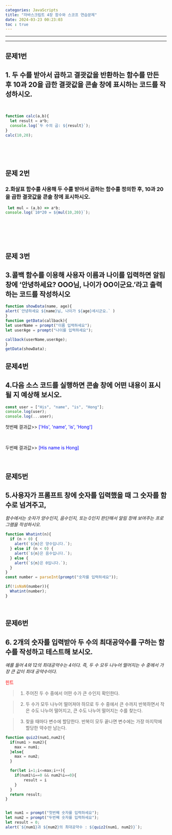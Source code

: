 ```yaml
---
categories: JavaScripts
title: "자바스크립트 4장 함수와 스코프 연습문제"
date: 2024-03-23 00:23:03
toc : true
---
```


***

***

## 문제1번

## 1. 두 수를 받아서 곱하고 결괏값을 반환하는 함수를 만든 후 10과 20을 곱한 결괏값을 콘솔 창에 표시하는 코드를 작성하시오.
<br>

```js
function calc(a,b){
  let result = a*b;
  console.log(`두 수의 곱: ${result}`);
}
calc(10,20);
```

<br>
<br>
<br>

## 문제 2번

### 2.화살표 함수를 사용해 두 수를 받아서 곱하는 함수를 정의한 후, 10과 20을 곱한 결괏값을 콘솔 창에 표시하시오.

```js
 let mul = (a,b) => a*b;
console.log(`10*20 = ${mul(10,20)}`);
  ```

<br>
<br>
<br>
<br>


## 문제 3번

## 3.콜백 함수를 이용해 사용자 이름과 나이를 입력하면 알림 창에 ‘안녕하세요? OOO님, 나이가 OO이군요.’라고 출력하는 코드를 작성하시오 <br>
 
  ```js
  function showData(name, age){
  alert(`안녕하세요 ${name}님, 나이가 ${age}세시군요.` )
}
function getData(callback){
  let userName = prompt("이름 입력하세요");
  let userAge = prompt("나이를 입력하세요");

  callback(userName,userAge);
}
getData(showData);
```
  
## 문제4번

## 4.다음 소스 코드를 실행하면 콘솔 창에 어떤 내용이 표시될 지 예상해 보시오. <br>

```js
const user = ["His", "name", "is", "Hong"];
console.log(user);
console.log(...user);
```
첫번째 결과값>> <span style="color: blue;">['His', 'name', 'is', 'Hong']</span>

<br>

두번째 결과값>> <span style="color: blue;">[His name is Hong]</span>
<br>
<br>
<br>

## 문제5번

## 5.사용자가 프롬프트 창에 숫자를 입력했을 때 그 숫자를 함수로 넘겨주고, <br> 
*함수에서는 숫자가 양수인지, 음수인지, 또는 0인지 판단해서 알림 창에 보여주는 프로그램을 작성하시오.*
<br>

```js
function Whatint(n){
  if (n > 0) {
    alert(`${n}은 양수입니다.`);
  } else if (n < 0) {
    alert(`${n}은 음수입니다.`);
  } else {
    alert(`${n}은 0입니다.`);
  }
}
const number = parseInt(prompt("숫자를 입력하세요"));

if(!isNaN(number)){
  Whatint(number);
}
```
<br>

## 문제6번

## 6. 2개의 숫자를 입력받아 두 수의 최대공약수를 구하는 함수를 작성하고 테스트해 보시오. <br>
*예를 들어 4와 12의 최대공약수는 4이다. 즉, 두 수 모두 나누어 떨어지는 수 중에서 가장 큰 값이 최대 공약수이다.*
<br>

<span style="color: red;">힌트</span>
>1. 주어진 두 수 중에서 어떤 수가 큰 수인지 확인한다.<br>

>2. 두 수가 모두 나누어 떨어져야 하므로 두 수 중에서 큰 수까지 반복하면서 작은 수도 나누어 떨어지고, 큰 수도 나누어 떨어지는 수를 찾는다.<br>

>3. 찾을 때마다 변수에 할당한다. 반복이 모두 끝나면 변수에는 가장 마지막에 할당한 약수만 남는다.<br>

```js
function quiz2(num1,num2){
  if(num1 > num2){
    max = num1;
  }else{
    max = num2;
  }

  for(let i=1;i<=max;i++){
    if(num1%i==0 && num2%i==0){
        result = i
    }
  }
  return result;
}


let num1 = prompt("첫번째 숫자를 입력하세요");
let num2 = prompt("두번째 숫자를 입력하세요");
let result = 0;
alert(`${num1}과 ${num2}의 최대공약수 : ${quiz2(num1, num2)}`);

```
<br>
<br>
